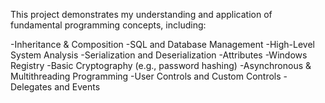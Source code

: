 This project demonstrates my understanding and application of fundamental programming concepts, including:

-Inheritance & Composition
-SQL and Database Management
-High-Level System Analysis
-Serialization and Deserialization
-Attributes
-Windows Registry
-Basic Cryptography (e.g., password hashing)
-Asynchronous & Multithreading Programming
-User Controls and Custom Controls
-Delegates and Events
